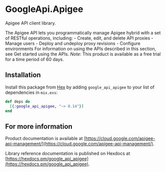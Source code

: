 # GoogleApi.Apigee

Apigee API client library.

The Apigee API lets you programmatically manage Apigee hybrid with a set of RESTful operations, including: - Create, edit, and delete API proxies - Manage users - Deploy and undeploy proxy revisions - Configure environments For information on using the APIs described in this section, see Get started using the APIs. *Note:* This product is available as a free trial for a time period of 60 days.

## Installation

Install this package from [Hex](https://hex.pm) by adding
`google_api_apigee` to your list of dependencies in `mix.exs`:

```elixir
def deps do
  [{:google_api_apigee, "~> 0.14"}]
end
```

## For more information

Product documentation is available at [https://cloud.google.com/apigee-api-management/](https://cloud.google.com/apigee-api-management/).

Library reference documentation is published on Hexdocs at
[https://hexdocs.pm/google_api_apigee](https://hexdocs.pm/google_api_apigee).
